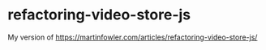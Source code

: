 # refactoring-video-store-js
My version of https://martinfowler.com/articles/refactoring-video-store-js/
